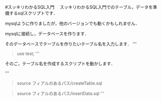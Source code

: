 #スッキリわかるSQL入門　
スッキリわかるSQL入門でのテーブル，データを準備するsqlスクリプトです．

mysqlように作りましたが，他のバージョンでも動くかもしれません．

mysqlに接続し，データベースを作ります．

そのデータベースでテーブルを作りたいテーブル名を入力します．
'''
> use test;
'''

そのご，テーブル名を作成するスクリプトを動かします．

'''
> source  フィアルのあるパス/createTable.sql

> source  フィアルのあるパス/insertData.sql
'''

